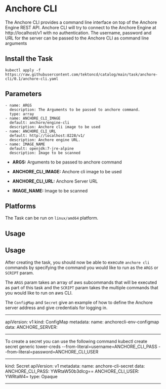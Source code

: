 # Anchore CLI

The Anchore CLI provides a command line interface on top of the Anchore Engine REST API.
Anchore CLI will try to connect to the Anchore Engine at http://localhost/v1 with no authentication. The username, password and URL for the server can be passed to the Anchore CLI as command line arguments

## Install the Task

```
kubectl apply -f https://raw.githubusercontent.com/tektoncd/catalog/main/task/anchore-cli/0.1/anchore-cli.yaml
```

## Parameters

    - name: ARGS
      description: The Arguments to be passed to anchore command.
      type: array
    - name: ANCHORE_CLI_IMAGE
      default: anchore/engine-cli
      description: Anchore cli image to be used     
    - name: ANCHORE_CLI_URL
      default: http://localhost:8228/v1/
      description: Anchore engine URL.      
    - name: IMAGE_NAME
      default: openjdk:7-jre-alpine
      description: Image to be scanned


* **ARGS:** Arguments to be passed to anchore command

* **ANCHORE_CLI_IMAGE:** Anchore cli image to be used 

* **ANCHORE_CLI_URL:** Anchore Server URL

* **IMAGE_NAME:** Image to be scanned

## Platforms

The Task can be run on `linux/amd64` platform.

## Usage

## Usage

After creating the task, you should now be able to execute `anchore cli` commands by
specifying the command you would like to run as the `ARGS` or `SCRIPT` param.

The `ARGS` param takes an array of aws subcommands that will be executed as
part of this task and the `SCRIPT` param takes the multiple commands that you would like to run on aws CLI.


The `ConfigMap` and `Secret` give an example of how to define the Anchore server address and give credentials for logging in.

---

apiVersion: v1
kind: ConfigMap
metadata:
  name: anchorecli-env-configmap
data:
  ANCHORE_SERVER: <Anchore server address>
  

---
    
To create a secret you can use the following command
kubectl create secret generic tower-creds --from-literal=username=ANCHORE_CLI_PASS --from-literal=password=ANCHORE_CLI_USER

---
kind: Secret
apiVersion: v1
metadata:
   name: anchore-cli-secret
data:
  ANCHORE_CLI_PASS: YWRtaW50b3dlcg==
  ANCHORE_CLI_USER: YWRtaW4=
type: Opaque

---



